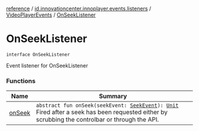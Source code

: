 [reference](../../../index.md) / [id.innovationcenter.innoplayer.events.listeners](../../index.md) / [VideoPlayerEvents](../index.md) / [OnSeekListener](./index.md)

# OnSeekListener

`interface OnSeekListener`

Event listener for OnSeekListener

### Functions

| Name | Summary |
|---|---|
| [onSeek](on-seek.md) | `abstract fun onSeek(seekEvent: `[`SeekEvent`](../../../id.innovationcenter.innoplayer.events/-seek-event/index.md)`): `[`Unit`](https://kotlinlang.org/api/latest/jvm/stdlib/kotlin/-unit/index.html)<br>Fired after a seek has been requested either by scrubbing the controlbar or through the API. |
